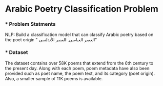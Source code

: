 # Arabic Poetry Classification Problem


### * Problem Statments

NLP:  Build a classification model that can classify Arabic poetry based
on the poet origin " العصر العباسي, العصر الأندلسي"


### * Dataset

The dataset contains over 58K poems that extend from the 6th century to the present day. Along with each poem, poem metadata have also been provided such as poet name, the poem text, and its category (poet origin). Also, a smaller sample of 11K poems is available.

